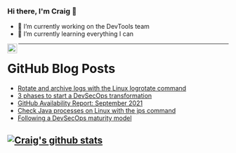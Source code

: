 ### Hi there, I'm Craig 👋

<!--
**CraigTeelFugro/CraigTeelFugro** is a ✨ _special_ ✨ repository because its `README.md` (this file) appears on your GitHub profile.

Here are some ideas to get you started:
-->

- 🔭 I’m currently working on the DevTools team
- 🌱 I’m currently learning everything I can

[<img align="left" alt="Craig Teel | LinkedIn" width="22px" src="https://cdn.jsdelivr.net/npm/simple-icons@v3/icons/linkedin.svg" />][linkedin]

---

# GitHub Blog Posts

<!-- BLOG-POST-LIST:START -->
- [Rotate and archive logs with the Linux logrotate command](https://opensource.com/article/21/10/linux-logrotate)
- [3 phases to start a DevSecOps transformation](https://opensource.com/article/21/10/first-phases-devsecops-transformation)
- [GitHub Availability Report: September 2021](https://github.blog/2021-10-06-github-availability-report-september-2021/)
- [Check Java processes on Linux with the jps command](https://opensource.com/article/21/10/check-java-jps)
- [Following a DevSecOps maturity model](https://opensource.com/article/21/10/devsecops-maturity-model)
<!-- BLOG-POST-LIST:END -->

## [![Craig's github stats](https://github-readme-stats.vercel.app/api?username=craigteelfugro)](https://github.com/anuraghazra/github-readme-stats)


[linkedin]: https://linkedin.com/in/craig-teel-b8786771
